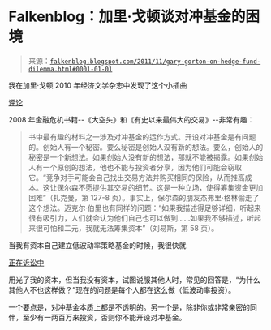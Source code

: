 <!--yml

类别：未分类

日期：2024 年 05 月 12 日 20:39:49

-->

# Falkenblog：加里·戈顿谈对冲基金的困境

> 来源：[`falkenblog.blogspot.com/2011/11/gary-gorton-on-hedge-fund-dilemma.html#0001-01-01`](http://falkenblog.blogspot.com/2011/11/gary-gorton-on-hedge-fund-dilemma.html#0001-01-01)

我在加里·戈顿 2010 年经济文学杂志中发现了这个小插曲

[评论](http://papers.ssrn.com/sol3/papers.cfm?abstract_id=1768032)

2008 年金融危机书籍--《大空头》和《有史以来最伟大的交易》--非常有趣：

> 书中最有趣的材料之一涉及对冲基金的运作方式。开设对冲基金是有问题的。创始人有一个秘密。要么秘密是创始人没有新的想法。要么，创始人的秘密是一个新想法。如果创始人没有新的想法，那就不能被揭露。如果创始人有一个原创的想法，他也不能与投资者分享，因为他们可能会窃取它。“竞争对手可能会自己找出交易方法并购买相同的保险，从而推高成本。这让保尔森不愿提供其交易的细节。这是一种立场，使得筹集资金更加困难”（扎克曼，第 127-8 页）。事实上，保尔森的朋友杰弗里·格林偷走了这个想法。迈克尔·伯里也有同样的问题：“如果我描述得足够详细，听起来很有吸引力，人们就会认为他们自己也可以做到……如果我不够描述，听起来很可怕和二元，我就无法筹集资本”（刘易斯，第 58 页）。

当我有资本自己建立低波动率策略基金的时候，我很快就

[正在诉讼中](http://www.efalken.com/papers/legaldocs.html)

用光了我的资本，但当我没有资本，试图说服其他人时，常见的回答是，“为什么其他人不也这样做？”现在的问题是每个人都在这么做（低波动率投资）。

一个要点是，对冲基金本质上都是不透明的。另一个是，除非你或非常亲密的同伴，至少有一两百万来投资，否则你不能开设对冲基金。
